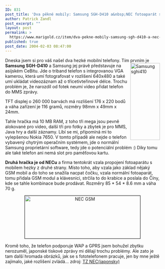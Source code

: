 ```yaml
---
ID: 831
post_title: 'Dva pěkné mobily: Samsung SGH-D410 a&nbsp;NEC fotoaparát s&nbsp;GSM'
author: Patrick Zandl
post_excerpt: ""
layout: post
permalink: >
  https://www.marigold.cz/item/dva-pekne-mobily-samsung-sgh-d410-a-nec-fotoaparat-s-gsm
published: true
post_date: 2004-02-03 08:47:00
---
```

<P>Dneska jsem si pro váš našel dva hezké mobilní telefony. Tím prvním je <STRONG>Samsung SGH-D410</STRONG> <IMG height=250 alt="Samsung sghi410" src="/wp-content/uploads/samsung-sghi410.jpg" width=96 align=right>a Samsung jej právě představuje na asijském CeBitu. Jde o triband telefon s integrovanou VGA kamerou, která umí fotografovat v rozlišení 640x480 a také umí ukládat videozáznam až o třicetivteřinové délce. Trochu problém je, že narozdíl od fotek neumí video přidat telefon do MMS zprávy. </P>
<P>TFT displej o 260 000 barvách má rozlišení 176 x 220 bodů&#160; a váha zařízení je 116 gramů, rozměry 98mm x 49mm x 24mm. </P>
<P>Tahle hračka má 10 MB RAM, z toho tři mega jsou pevně alokované pro video, další tři pro fotky a zbytek je pro MMS, Java hry a další záznamy. Líbí se mi, připomíná mi to vylepšenou Nokia 7650. V tomto případě ale nejde o telefon vybavený chytrým operačním systémem, jde o normální Samsung proprietární software, tedy jde o potenciální problém :) Díky tomu ale také telefon ani nemá slot pro paměťovou kartu.</P>
<P><STRONG>Druhá hračka je od NECu</STRONG> a firma tentokrát vzala propojení fotoaparátu s mobilem hezky z druhé strany. Místo toho, aby vzala jako základ nějaký GSM mobil a do toho se snažila nacpat čočku, vzala normální fotoaparát, tomu přidala GSM modul a klávesnici, strčila to do krabice a poslala do Číny, kde se tahle kombinace bude prodávat. Rozměry 85 * 54 * 8.6 mm a váha 70 g.</P>
<P align=center><IMG height=139 alt="NEC GSM" src="/wp-content/uploads/nec-gsm.jpg" width=376 border=1></P>
<P align=left>Kromě toho, že telefon podporuje WAP a GPRS jsem bohužel zbytku nerozuměl, japonské tiskové zprávy mi dělají trochu problémy. Ale zato je tam další hromada obrázků, jak se s fototelefonem pracuje, jen by mne ještě zajímalo, jaké rozlišení zvládá... zdroj: <A href="http://k-tai.impress.co.jp//cda/article/news_toppage/17443.html" target=_blank>TZ NEC(japonsky)</A>&#160;</P>